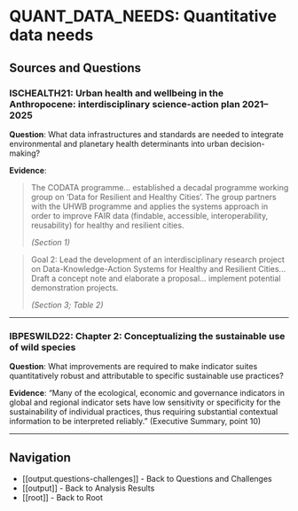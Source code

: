 # QUANT_DATA_NEEDS: Quantitative data needs

## Sources and Questions

### ISCHEALTH21: Urban health and wellbeing in the Anthropocene: interdisciplinary science-action plan 2021–2025

**Question**: What data infrastructures and standards are needed to integrate environmental and planetary health determinants into urban decision-making?

**Evidence**: 

> The CODATA programme... established a decadal programme working group on ‘Data for Resilient and Healthy Cities’. The group partners with the UHWB programme and applies the systems approach in order to improve FAIR data (findable, accessible, interoperability, reusability) for healthy and resilient cities.
>
> *(Section 1)*

 

> Goal 2: Lead the development of an interdisciplinary research project on Data-Knowledge-Action Systems for Healthy and Resilient Cities... Draft a concept note and elaborate a proposal... implement potential demonstration projects.
>
> *(Section 3; Table 2)*



---

### IBPESWILD22: Chapter 2: Conceptualizing the sustainable use of wild species

**Question**: What improvements are required to make indicator suites quantitatively robust and attributable to specific sustainable use practices?

**Evidence**: “Many of the ecological, economic and governance indicators in global and regional indicator sets have low sensitivity or specificity for the sustainability of individual practices, thus requiring substantial contextual information to be interpreted reliably.” (Executive Summary, point 10)

---

## Navigation

- [[output.questions-challenges]] - Back to Questions and Challenges
- [[output]] - Back to Analysis Results
- [[root]] - Back to Root
